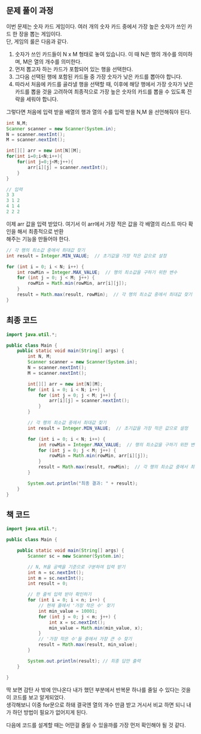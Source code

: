## 문제 풀이 과정

이번 문제는 숫자 카드 게임이다. 여러 개의 숫자 카드 중에서 가장 높은 숫자가 쓰인 카드 한 장을 뽑는 게임이다.  
단, 게임의 룰은 다음과 같다.

1. 숫자가 쓰인 카드들이 N x M 형태로 놓여 있습니다. 이 때 N은 행의 개수를 의미하며, M은 열의 개수를 의미한다.  
2. 먼저 뽑고자 하는 카드가 포함되어 있는 행을 선택한다.
3. 그다음 선택된 행에 포함된 카드들 중 가장 숫자가 낮은 카드를 뽑아야 합니다.
4. 따라서 처음에 카드를 골라낼 행을 선택할 때, 이후에 해당 행에서 가장 숫자가 낮은 카드를 뽑을 것을 고려하여 최종적으로 가장 높은 숫자의 카드를 뽑을 수 있도록 전략을 세워야 합니다.

그렇다면 처음에 입력 받을 배열의 행과 열의 수를 입력 받을 N,M 을 선언해줘야 된다.
```java
int N,M;
Scanner scanner = new Scanner(System.in);
N = scanner.nextInt();
M = scanner.nextInt();

int[][] arr = new int[N][M];
for(int i=0;i<N;i++){
    for(int j=0;j<M;j++){
        arr[i][j] = scanner.nextInt();
    }
}

// 입력
3 3
3 1 2
4 1 4
2 2 2
```

이제 arr 값을 입력 받았다. 여기서 이 arr에서 가장 적은 값을 각 배열의 리스트 마다 확인을 해서 최종적으로 반환  
해주는 기능을 만들어야 한다.

```java
// 각 행의 최소값 중에서 최대값 찾기
int result = Integer.MIN_VALUE;  // 초기값을 가장 작은 값으로 설정

for (int i = 0; i < N; i++) {
    int rowMin = Integer.MAX_VALUE;  // 행의 최소값을 구하기 위한 변수
    for (int j = 0; j < M; j++) {
        rowMin = Math.min(rowMin, arr[i][j]);
    }
    result = Math.max(result, rowMin);  // 각 행의 최소값 중에서 최대값 찾기
}
```

## 최종 코드
```java
import java.util.*;

public class Main {
    public static void main(String[] args) {
        int N, M;
        Scanner scanner = new Scanner(System.in);
        N = scanner.nextInt();
        M = scanner.nextInt();

        int[][] arr = new int[N][M];
        for (int i = 0; i < N; i++) {
            for (int j = 0; j < M; j++) {
                arr[i][j] = scanner.nextInt();
            }
        }

        // 각 행의 최소값 중에서 최대값 찾기
        int result = Integer.MIN_VALUE;  // 초기값을 가장 작은 값으로 설정

        for (int i = 0; i < N; i++) {
            int rowMin = Integer.MAX_VALUE;  // 행의 최소값을 구하기 위한 변수
            for (int j = 0; j < M; j++) {
                rowMin = Math.min(rowMin, arr[i][j]);
            }
            result = Math.max(result, rowMin);  // 각 행의 최소값 중에서 최대값 찾기
        }

        System.out.println("최종 결과: " + result);
    }
}
```

## 책 코드
```java
import java.util.*;

public class Main {

    public static void main(String[] args) {
        Scanner sc = new Scanner(System.in);

        // N, M을 공백을 기준으로 구분하여 입력 받기
        int n = sc.nextInt();
        int m = sc.nextInt();
        int result = 0;

        // 한 줄씩 입력 받아 확인하기
        for (int i = 0; i < n; i++) {
            // 현재 줄에서 '가장 작은 수' 찾기
            int min_value = 10001;
            for (int j = 0; j < m; j++) {
                int x = sc.nextInt();
                min_value = Math.min(min_value, x);
            }
            // '가장 작은 수'들 중에서 가장 큰 수 찾기
            result = Math.max(result, min_value);
        }

        System.out.println(result); // 최종 답안 출력
    }

}
```
딱 보면 감탄 사 밖에 안나온다 내가 했던 부분에서 반복문 하나를 줄일 수 있다는 것을 이 코드를 보고 알게되었다.  
생각해보니 이중 for문으로 하돼 결국엔 열의 개수 만큼 받고 거시서 비교 하면 되니 내가 하던 방법이 필요가 없어지게 된다.

다음에 코드를 설계할 때는 어떤걸 줄일 수 있을까를 가장 먼저 확인해야 될 것 같다.